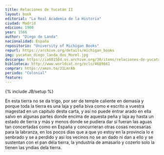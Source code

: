 ```yaml
---
title: Relaciones de Yucatán II
layout: book
editorial: "La Real Academia de la Historia"
ciudad: Madrid
edicion: 1900
year: 1566
author: "Diego de Landa"
nacionalidad: España
repositorio: "University of Michigan Books"
repurl: https://archive.org/details/michigan_books
img: yucatan_diego_landa_dos_Morel.jpg
descarga: https://ia601504.us.archive.org/30/items/relaciones-de-yucatan-ii/Relaciones%20de%20Yucat%C3%A1n%20II.pdf
biblioteca: http://www.worldcat.org/oclc/4689041
comprar: https://amzn.to/31LmrAb
periodo: "Colonial"
feature: 
---
```

{% include JB/setup %}

En esta tierra no se da trigo, por ser de temple caliente en demasía y porque toda la tierra es una laja y peña biva como e escrito a vuestra magestad en un capitulo desta carta, y así no puede entrar arado en ella salvo en algunas partes donde encima de aquesta peña y laja ay hasta un estado de tierra y más y menos donde se pudiera dar si fueran las aguas tan concertadas como en España y concurrieran otras cosas necesarias para la labranza, en los pocos días que a que yo estoy en la provincia lo e senbrado y se a perdido y asi los vecinos no se an dado ni dan a ello y se sustentan con el pan déla tierra, la yndustria de amasarlo y cozerlo solo la tienen las yndias dela tierra.
